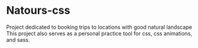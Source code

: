 # Natours-css
Project dedicated to booking trips to locations with good natural landscape</br>
This project also serves as a personal practice tool for css, css animations, and sass.
